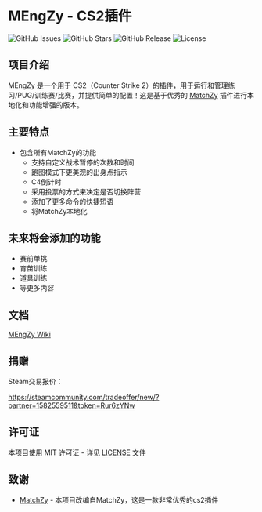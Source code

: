 # MEngZy - CS2插件

<img src="https://img.shields.io/github/issues/MEngYangX/MEngZy?style=flat-square&label=Issues" alt="GitHub Issues"/>
<img src="https://img.shields.io/github/stars/MEngYangX/MEngZy?style=flat-square&label=Stars" alt="GitHub Stars"/>
<img src="https://img.shields.io/github/v/release/MEngYangX/MEngZy?style=flat-square&label=Release" alt="GitHub Release"/>
<img src="https://img.shields.io/github/license/MEngYangX/MEngZy?style=flat-square&label=License" alt="License"/>

## 项目介绍

MEngZy 是一个用于 CS2（Counter Strike 2）的插件，用于运行和管理练习/PUG/训练赛/比赛，并提供简单的配置！这是基于优秀的 [MatchZy](https://github.com/shobhit-pathak/MatchZy) 插件进行本地化和功能增强的版本。

## 主要特点

* 包含所有MatchZy的功能
  * 支持自定义战术暂停的次数和时间
  * 跑图模式下更美观的出身点指示
  * C4倒计时
  * 采用投票的方式来决定是否切换阵营
  * 添加了更多命令的快捷短语
  * 将MatchZy本地化

## 未来将会添加的功能

* 赛前单挑
* 育苗训练
* 道具训练
* 等更多内容

## 文档

[MEngZy Wiki](https://github.com/MEngYangX/MEngZy/wiki)

## 捐赠

Steam交易报价：

https://steamcommunity.com/tradeoffer/new/?partner=1582559511&token=Rur6zYNw

## 许可证

本项目使用 MIT 许可证 - 详见 [LICENSE](LICENSE) 文件

## 致谢

* [MatchZy](https://github.com/shobhit-pathak/MatchZy) - 本项目改编自MatchZy，这是一款非常优秀的cs2插件